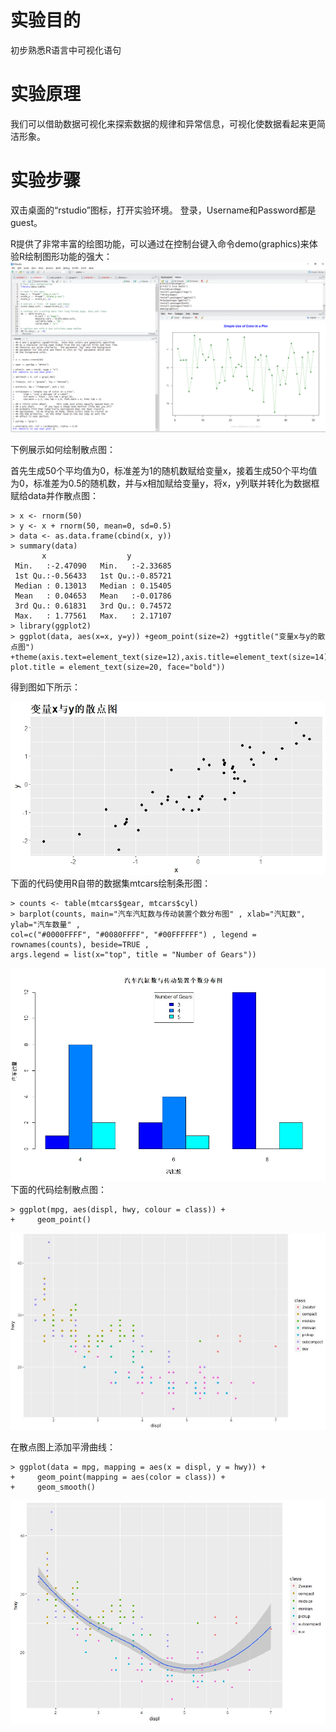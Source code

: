 # 实验目的

初步熟悉R语言中可视化语句

# 实验原理

我们可以借助数据可视化来探索数据的规律和异常信息，可视化使数据看起来更简洁形象。

# 实验步骤

双击桌面的“rstudio”图标，打开实验环境。
登录，Username和Password都是guest。

R提供了非常丰富的绘图功能，可以通过在控制台键入命令demo\(graphics\)来体验R绘制图形功能的强大：
![](/images/1-1-12-1.png)

下例展示如何绘制散点图：

首先生成50个平均值为0，标准差为1的随机数赋给变量x，接着生成50个平均值为0，标准差为0.5的随机数，并与x相加赋给变量y，将x，y列联并转化为数据框赋给data并作散点图：

```
> x <- rnorm(50)
> y <- x + rnorm(50, mean=0, sd=0.5)     
> data <- as.data.frame(cbind(x, y))
> summary(data)
       x                  y           
 Min.   :-2.47090   Min.   :-2.33685  
 1st Qu.:-0.56433   1st Qu.:-0.85721  
 Median : 0.13013   Median : 0.15405  
 Mean   : 0.04653   Mean   :-0.01786  
 3rd Qu.: 0.61831   3rd Qu.: 0.74572  
 Max.   : 1.77561   Max.   : 2.17107
> library(ggplot2)
> ggplot(data, aes(x=x, y=y)) +geom_point(size=2) +ggtitle("变量x与y的散点图")
+theme(axis.text=element_text(size=12),axis.title=element_text(size=14),
plot.title = element_text(size=20, face="bold"))
```

得到图如下所示：

![](/images/1-1-12-2.jpeg)
下面的代码使用R自带的数据集mtcars绘制条形图：

```
> counts <- table(mtcars$gear, mtcars$cyl)
> barplot(counts, main="汽车汽缸数与传动装置个数分布图" , xlab="汽缸数", ylab="汽车数量" , 
col=c("#0000FFFF", "#0080FFFF", "#00FFFFFF") , legend = rownames(counts), beside=TRUE , 
args.legend = list(x="top", title = "Number of Gears"))
```

![](/images/1-1-12-3.jpeg)
下面的代码绘制散点图：

```
> ggplot(mpg, aes(displ, hwy, colour = class)) + 
+     geom_point()
```

![](/images/1-1-12-4_new.jpeg) 

在散点图上添加平滑曲线：

```
> ggplot(data = mpg, mapping = aes(x = displ, y = hwy)) + 
+     geom_point(mapping = aes(color = class)) + 
+     geom_smooth()
```

![](/images/1-1-12-4.jpeg)
